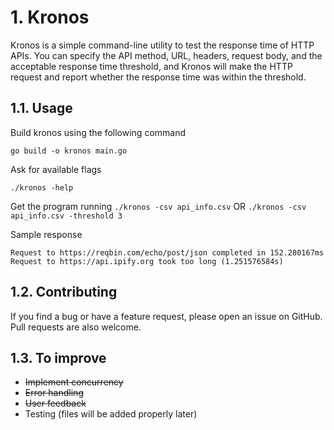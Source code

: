 # 1. Kronos
Kronos is a simple command-line utility to test the response time of HTTP APIs. You can specify the API method, URL, headers, request body, and the acceptable response time threshold, and Kronos will make the HTTP request and report whether the response time was within the threshold.
## 1.1. Usage
Build kronos using the following command

    go build -o kronos main.go

Ask for available flags

    ./kronos -help

Get the program running
`./kronos -csv api_info.csv` OR `./kronos -csv api_info.csv -threshold 3`

Sample response

    Request to https://reqbin.com/echo/post/json completed in 152.280167ms
    Request to https://api.ipify.org took too long (1.251576584s)

## 1.2. Contributing
If you find a bug or have a feature request, please open an issue on GitHub. Pull requests are also welcome.
## 1.3. To improve
- ~~Implement concurrency~~
- ~~Error handling~~
- ~~User feedback~~
- Testing (files will be added properly later)